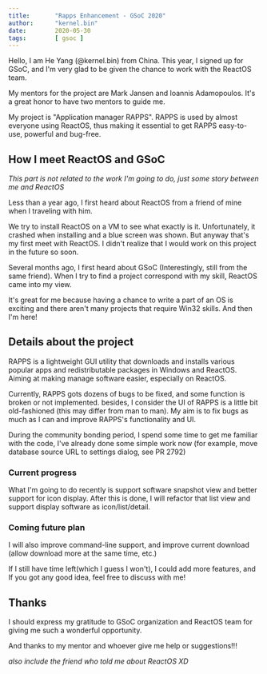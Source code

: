 ```yaml
---
title:       "Rapps Enhancement - GSoC 2020"
author:      "kernel.bin"
date:        2020-05-30
tags:        [ gsoc ]
---
```


Hello, I am He Yang (@kernel.bin) from China.
This year, I signed up for GSoC, and I'm very glad to be given the chance to work with the ReactOS team.

My mentors for the project are Mark Jansen and Ioannis Adamopoulos.
It's a great honor to have two mentors to guide me.

My project is "Application manager RAPPS".
RAPPS is used by almost everyone using ReactOS, thus making it essential to get RAPPS easy-to-use, powerful and bug-free.

## How I meet ReactOS and GSoC

*This part is not related to the work I'm going to do, just some story between me and ReactOS*

Less than a year ago, I first heard about ReactOS from a friend of mine when I traveling with him.

We try to install ReactOS on a VM to see what exactly is it. Unfortunately, it crashed when installing and a blue screen was shown. But anyway that's my first meet with ReactOS. I didn't realize that I would work on this project in the future so soon.

Several months ago, I first heard about GSoC (Interestingly, still from the same friend). When I try to find a project correspond with my skill, ReactOS came into my view.

It's great for me because having a chance to write a part of an OS is exciting and there aren't many projects that require Win32 skills. And then I'm here!

## Details about the project

RAPPS is a lightweight GUI utility that downloads and installs various popular apps and redistributable packages in Windows and ReactOS. Aiming at making manage software easier, especially on ReactOS.

Currently, RAPPS gots dozens of bugs to be fixed, and some function is broken or not implemented. besides, I consider the UI of RAPPS is a little bit old-fashioned (this may differ from man to man). My aim is to fix bugs as much as I can and improve RAPPS's functionality and UI.

During the community bonding period, I spend some time to get me familiar with the code, I've already done some simple work now (for example, move database source URL to settings dialog, see PR 2792)

### Current progress

What I'm going to do recently is support software snapshot view and better support for icon display. After this is done, I will refactor that list view and support display software as icon/list/detail. 

### Coming future plan

I will also improve command-line support, and improve current download (allow download more at the same time, etc.)

If I still have time left(which I guess I won't), I could add more features, and If you got any good idea, feel free to discuss with me!

## Thanks

I should express my gratitude to GSoC organization and ReactOS team for giving me such a wonderful opportunity.

And thanks to my mentor and whoever give me help or suggestions!!!

*also include the friend who told me about ReactOS XD*
